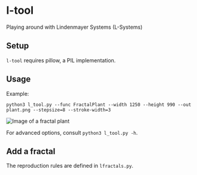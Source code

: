 # l-tool
Playing around with Lindenmayer Systems (L-Systems)

## Setup
`l-tool` requires pillow, a PIL implementation.

## Usage
Example: 
  
    python3 l_tool.py --func FractalPlant --width 1250 --height 990 --out plant.png --stepsize=8 --stroke-width=3

![Image of a fractal plant](https://janis-streib.de/l-tool/fractal_plant_6.png)

For advanced options, consult `python3 l_tool.py -h`.

## Add a fractal
The reproduction rules are defined in `lfractals.py`.
